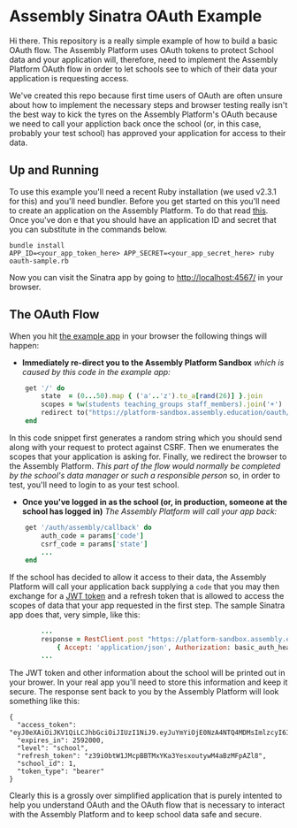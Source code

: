 Assembly Sinatra OAuth Example
==============================

Hi there. This repository is a really simple example of how to build a basic OAuth flow. The Assembly Platform uses OAuth tokens to protect School data and your application will, therefore, need to implement the Assembly Platform OAuth flow in order to let schools see to which of their data your application is requesting access.

We've created this repo because first time users of OAuth are often unsure about how to implement the necessary steps and browser testing really isn't the best way to kick the tyres on the Assembly Platform's OAuth because we need to call your appliction back once the school (or, in this case, probably your test school) has approved your application for access to their data.

Up and Running
--------------

To use this example you'll need a recent Ruby installation (we used v2.3.1 for this) and you'll need bundler. Before you get started on this you'll need to create an application on the Assembly Platform. To do that read [this](http://help.assembly.education/article/38-signing-up-to-the-platform). Once you've don e that you should have an application ID and secret that you can substitute in the commands below.

	bundle install
	APP_ID=<your_app_token_here> APP_SECRET=<your_app_secret_here> ruby oauth-sample.rb

Now you can visit the Sinatra app by going to [http://localhost:4567/](http://localhost:4567/) in your browser.

The OAuth Flow
--------------

When you hit [the example app](http://localhost:4567/) in your browser the following things will happen:

* **Immediately re-direct you to the Assembly Platform Sandbox** _which is caused by this code in the example app:_

```ruby
	get '/' do
		state  = (0...50).map { ('a'..'z').to_a[rand(26)] }.join
		scopes = %w(students teaching_groups staff_members).join('+')
		redirect to("https://platform-sandbox.assembly.education/oauth/authorize?redirect_uri=#{CALLBACK}&client_id=#{APP_ID}&scope=#{scopes}&state=#{state}")
	end
```

In this code snippet first generates a random string which you should send along with your request to protect against CSRF. Then we enumerates the scopes that your application is asking for. Finally, we redirect the browser to the Assembly Platform. *This part of the flow would normally be completed by the school's data manager or such a responsible person* so, in order to test, you'll need to login to as your test school.

* **Once you've logged in as the school (or, in production, someone at the school has logged in)** _The Assembly Platform will call your app back:_

```ruby
	get '/auth/assembly/callback' do
		auth_code = params['code']
		csrf_code = params['state']
		...
	end
```

If the school has decided to allow it access to their data, the Assembly Platform will call your application back supplying a `code` that you may then exchange for a [JWT token](https://jwt.io/) and a refresh token that is allowed to access the scopes of data that your app requested in the first step. The sample Sinatra app does that, very simple, like this:

```ruby
		...
		response = RestClient.post "https://platform-sandbox.assembly.education/oauth/token?grant_type=authorization_code&code=#{auth_code}&redirect_uri=#{CALLBACK}", {},
			{ Accept: 'application/json', Authorization: basic_auth_header(APP_ID, APP_SECRET) }
		...	
```

The JWT token and other information about the school will be printed out in your brower. In your real app you'll need to store this information and keep it secure. The response sent back to you by the Assembly Platform will look something like this:

```
{
  "access_token": "eyJ0eXAiOiJKV1QiLCJhbGciOiJIUzI1NiJ9.eyJuYmYiOjE0NzA4NTQ4MDMsImlzcyI6Imh0dHBzOi8vcGxhdGZvcm0uYXNzZW1ibHkuZWR1Y2F0aW9uIiwiaWF0IjoxNDcwODU0ODAzLCJsZXZlbCI6InNjaG9vbCIsInNjb3BlcyI6WyJzY2hvb2wiLCJzdGFmZl9tZW1iZXJzIiwic3R1ZGVudHMiLCJ0ZWFjaGluZ19ncm91cHMiXSwiYXBwX2lkIjoyLCJzY2hvb2xfaWQiOjEsImV4cCI6MTQ3MzQ0NjgwM30.hXI8uJAtKLX8eiP0LAxw8IgOpACkuO36m24Zq0LBqUE",
  "expires_in": 2592000,
  "level": "school",
  "refresh_token": "z39i0btW1JMcpBBTMxYKa3YesxoutywM4aBzMFpAZl8",
  "school_id": 1,
  "token_type": "bearer"
}
```

Clearly this is a grossly over simplified application that is purely intented to help you understand OAuth and the OAuth flow that is necessary to interact with the Assembly Platform and to keep school data safe and secure.


